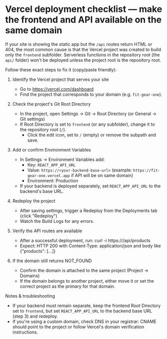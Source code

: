 # Vercel deployment checklist — make the frontend and API available on the same domain

If your site is showing the static app but the `/api` routes return HTML or 404, the most
common cause is that the Vercel project was created to build only the `frontend` subfolder.
Serverless functions in the repository root (the `api/` folder) won't be deployed unless the
project root is the repository root.

Follow these exact steps to fix it (copy/paste friendly):

1) Identify the Vercel project that serves your site
   - Go to https://vercel.com/dashboard
   - Find the project that corresponds to your domain (e.g. `fit-gear-one`).

2) Check the project's Git Root Directory
   - In the project, open Settings -> Git -> Root Directory (or General -> Git settings)
   - If Root Directory is set to `frontend` (or any subfolder), change it to the repository root (`/`).
     - Click the edit icon, set to `/` (empty) or remove the subpath and save.

3) Add or confirm Environment Variables
   - In Settings -> Environment Variables add:
     - Key: `REACT_APP_API_URL`
     - Value: `https://<your-backend-base-url>` (example: `https://fit-gear-one.vercel.app` if API will be on same domain)
     - Environment: Production
   - If your backend is deployed separately, set `REACT_APP_API_URL` to the backend's base URL.

4) Redeploy the project
   - After saving settings, trigger a Redeploy from the Deployments tab (click "Redeploy")
   - Watch the Build Logs for any errors.

5) Verify the API routes are available
   - After a successful deployment, run:
     curl -i https://<your-domain>/api/products
   - Expect: HTTP 200 with Content-Type: application/json and body like {"products": [...]}

6) If the domain still returns NOT_FOUND
   - Confirm the domain is attached to the same project (Project -> Domains)
   - If the domain belongs to another project, either move it or set the correct project as the primary
     for that domain.

Notes & troubleshooting
 - If your backend must remain separate, keep the frontend Root Directory set to `frontend`, but
   set `REACT_APP_API_URL` to the backend base URL (step 3) and redeploy.
 - If you're using a custom domain, check DNS in your registrar: CNAME should point to the project
   or follow Vercel's domain verification instructions.
